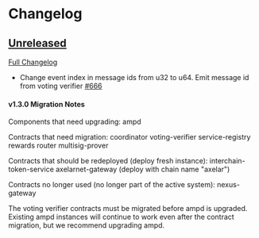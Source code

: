 # Changelog

## [Unreleased](https://github.com/axelarnetwork/axelar-amplifier/tree/HEAD)

[Full Changelog](https://github.com/axelarnetwork/axelar-amplifier/compare/ampd-v1.2.0..HEAD)

- Change event index in message ids from u32 to u64. Emit message id from voting verifier [#666](https://github.com/axelarnetwork/axelar-amplifier/pull/666)

#### v1.3.0 Migration Notes

Components that need upgrading:
ampd

Contracts that need migration:
coordinator
voting-verifier
service-registry
rewards
router
multisig-prover

Contracts that should be redeployed (deploy fresh instance):
interchain-token-service
axelarnet-gateway (deploy with chain name "axelar")

Contracts no longer used (no longer part of the active system):
nexus-gateway

The voting verifier contracts must be migrated before ampd is upgraded. Existing ampd instances will continue to work even after the contract migration, but we recommend upgrading ampd.

